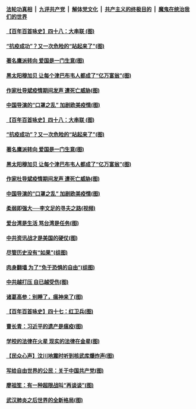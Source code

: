 ####  [法轮功真相](../../../../basic/blob/master/README.md?t=05120231) &nbsp;|&nbsp; [九评共产党](../../../../9ping.md/blob/master/README.md?t=05120231) &nbsp;|&nbsp; [解体党文化](../../../../jtdwh.md/blob/master/README.md?t=05120231)  &nbsp;|&nbsp; [共产主义的终极目的](../../../../gczydzjmd.md/blob/master/README.md?t=05120231) &nbsp;|&nbsp; [魔鬼在统治我们的世界](../../../../mgztzwmdsj.md/blob/master/README.md?t=05120231) 

#### [【百年百首咏史】四十八：大串联 (图)](../pages/p4/932585.md?t=05120231) 

#### [“抗疫成功”？又一次危险的“站起来了”(图)](../pages/p4/932879.md?t=05120231) 

#### [著名鹰派转向 爱国是一门生意(图)](../pages/p4/932626.md?t=05120231) 

#### [黑太阳穆加贝 让每个津巴布韦人都成了“亿万富翁”(图)](../pages/p4/932835.md?t=05120231) 

#### [作家杜导斌疫情期间发声 遭死亡威胁(图)](../pages/p4/932834.md?t=05120231) 

#### [中国导演的“口罩之乱” 加剧欧美疫情(图)](../pages/p4/932847.md?t=05120231) 

#### [【百年百首咏史】四十八：大串联 (图)](../pages/p4/932585.md?t=05120231) 

#### [“抗疫成功”？又一次危险的“站起来了”(图)](../pages/p4/932879.md?t=05120231) 

#### [著名鹰派转向 爱国是一门生意(图)](../pages/p4/932626.md?t=05120231) 

#### [黑太阳穆加贝 让每个津巴布韦人都成了“亿万富翁”(图)](../pages/p4/932835.md?t=05120231) 

#### [作家杜导斌疫情期间发声 遭死亡威胁(图)](../pages/p4/932834.md?t=05120231) 

#### [中国导演的“口罩之乱” 加剧欧美疫情(图)](../pages/p4/932847.md?t=05120231) 

#### [柔弱即强大──李文足的寻夫之路​(视频)](../pages/p4/932837.md?t=05120231) 

#### [爱台湾是生活 骂台湾是任务(图)](../pages/p4/932740.md?t=05120231) 

#### [中共资讯战才是美国的硬仗(图)](../pages/p4/932736.md?t=05120231) 

#### [尽管历史没有“如果”(组图)](../pages/p4/932733.md?t=05120231) 

#### [肉身翻墙 为了“免于恐惧的自由”(组图)](../pages/p4/932695.md?t=05120231) 

#### [中共越打压 自已越受伤(图)](../pages/p4/932730.md?t=05120231) 

#### [诸葛高参：别睡了，瘟神来了(图)](../pages/p4/932732.md?t=05120231) 

#### [【百年百首咏史】四十七：红卫兵(图)](../pages/p4/932711.md?t=05120231) 

#### [曹长青：习近平的遗产是瘟疫(图)](../pages/p4/932716.md?t=05120231) 

#### [学校的法律在火星 现实的法律在金星(图)](../pages/p4/932615.md?t=05120231) 

#### [【民众心声】汶川地震时听到核武库爆炸声(图)](../pages/p4/932498.md?t=05120231) 

#### [写给自由世界的公民：关于中国共产党(图)](../pages/p4/932623.md?t=05120231) 

#### [廖祖笙：有一种超限战叫“再谈谈”(图)](../pages/p4/932617.md?t=05120231) 

#### [武汉肺炎之后世界的全新格局(图)](../pages/p4/932486.md?t=05120231) 

